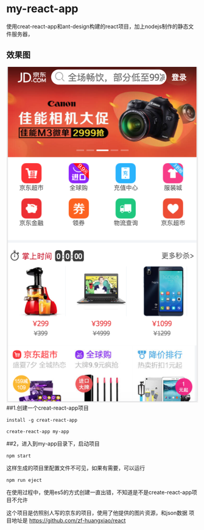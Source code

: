 # my-react-app
使用creat-react-app和ant-design构建的react项目，加上nodejs制作的静态文件服务器，
## 效果图
![image](https://github.com/zhanghaizhi/my-react-app/blob/master/1.png)
##1.创建一个creat-react-app项目
```
install -g creat-react-app
```
```
create-react-app my-app
```

##2，进入到my-app目录下，启动项目
```
npm start
```

这样生成的项目里配置文件不可见，如果有需要，可以运行
```
npm run eject
```

在使用过程中，使用es5的方式创建一直出错，不知道是不是create-react-app项目不允许

这个项目是仿照别人写的京东的项目，使用了他提供的图片资源，和json数据
项目地址是
https://github.com/zf-huangxiao/react



